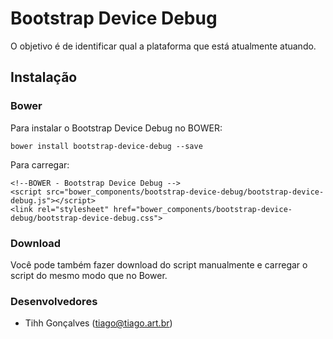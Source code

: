 # Bootstrap Device Debug
O objetivo é de identificar qual a plataforma que está atualmente atuando.

## Instalação

### Bower

Para instalar o Bootstrap Device Debug no BOWER:

    bower install bootstrap-device-debug --save

Para carregar:

    <!--BOWER - Bootstrap Device Debug -->
    <script src="bower_components/bootstrap-device-debug/bootstrap-device-debug.js"></script>
    <link rel="stylesheet" href="bower_components/bootstrap-device-debug/bootstrap-device-debug.css">

    
### Download
Você pode também fazer download do script manualmente e carregar o script do mesmo modo que no Bower.

### Desenvolvedores
* Tihh Gonçalves (tiago@tiago.art.br)
